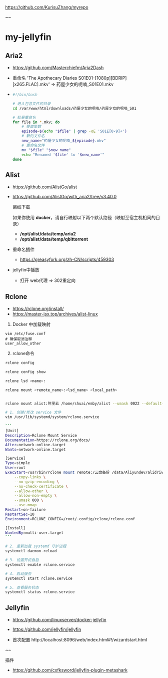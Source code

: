 https://github.com/KurisuZhang/myrepo

~~
# my-jellyfin

## Aria2 

- https://github.com/Masterchiefm/Aria2Dash

- 重命名 'The Apothecary Diaries S01E01-[1080p][BDRIP][x265.FLAC].mkv' => 药屋少女的呢喃_S01E01.mkv

- ```bash
  #!/bin/bash
  
  # 进入包含文件的目录
  cd /var/www/html/downloads/药屋少女的呢喃/药屋少女的呢喃_S01
  
  # 批量重命名
  for file in *.mkv; do
      # 提取集数
      episode=$(echo "$file" | grep -oE 'S01E[0-9]+')
      # 新的文件名
      new_name="药屋少女的呢喃_${episode}.mkv"
      # 重命名文件
      mv "$file" "$new_name"
      echo "Renamed '$file' to '$new_name'"
  done
  
  ```


## Alist

- https://github.com/AlistGo/alist  
- https://github.com/AlistGo/with_aria2/tree/v3.40.0

  离线下载

  如果你使用 **docker**，请自行映射以下两个默认路径（映射至宿主机相同的目录）

  - **/opt/alist/data/temp/aria2**
  - **/opt/alist/data/temp/qbittorrent**
  
- 重命名插件

  - https://greasyfork.org/zh-CN/scripts/459303

- jellyfin中播放

  - 打开 web代理 => 302重定向


## Rclone

- https://rclone.org/install/
- https://master-jsx.top/archives/alist-linux

1. Docker 中加载映射

```
vim /etc/fuse.conf
# 确保取消注释 
user_allow_other
```

2. rclone命令

```bash
rclone config

rclone config show

rclone lsd <name>:

rclone mount <remote_name>:<lsd_name> <local_path>


rclone mount alist:阿里云 /home/shuai/emby/alist --umask 0022 --default-permissions --allow-non-empty --allow-other --no-check-certificate --header "Referer:" --daemon
```



````bash
# 1. 创建/修改 service 文件
vim /usr/lib/systemd/system/rclone.service

```
[Unit]
Description=Rclone Mount Service
Documentation=https://rclone.org/docs/
After=network-online.target
Wants=network-online.target

[Service]
Type=simple
User=root
ExecStart=/usr/bin/rclone mount remote:/云盘备份 /data/Aliyundev/alidrive \
    --copy-links \
    --no-gzip-encoding \
    --no-check-certificate \
    --allow-other \
    --allow-non-empty \
    --umask 000 \
    --use-mmap
Restart=on-failure
RestartSec=10
Environment=RCLONE_CONFIG=/root/.config/rclone/rclone.conf

[Install]
WantedBy=multi-user.target
```

# 2. 重新加载 systemd 守护进程
systemctl daemon-reload

# 3. 设置开机自启
systemctl enable rclone.service

# 4. 启动服务
systemctl start rclone.service

# 5. 查看服务状态
systemctl status rclone.service

````

## Jellyfin

- https://github.com/linuxserver/docker-jellyfin
- https://github.com/jellyfin/jellyfin

- 首次配置 http://localhost:8096/web/index.html#!/wizardstart.html

~~


插件

-  https://github.com/cxfksword/jellyfin-plugin-metashark
